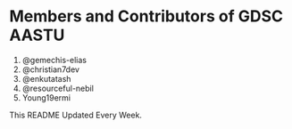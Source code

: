 # Members and Contributors of GDSC AASTU
1. @gemechis-elias
2. @christian7dev
3. @enkutatash
4. @resourceful-nebil
5. Young19ermi

This README Updated Every Week.

